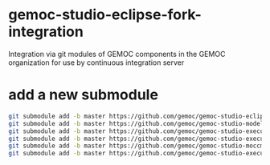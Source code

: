 # gemoc-studio-eclipse-fork-integration
Integration via git modules of GEMOC components in the GEMOC organization for use by continuous integration server

# add a new submodule

```bash
git submodule add -b master https://github.com/gemoc/gemoc-studio-eclipsefork.git gemoc-studio
git submodule add -b master https://github.com/gemoc/gemoc-studio-modeldebugging-eclipsefork.git gemoc-studio-modeldebugging
git submodule add -b master https://github.com/gemoc/gemoc-studio-execution-ale-eclipsefork.git gemoc-studio-execution-ale
git submodule add -b master https://github.com/gemoc/gemoc-studio-execution-moccml.git gemoc-studio-execution-moccml
git submodule add -b master https://github.com/gemoc/gemoc-studio-moccml.git gemoc-studio-moccml
git submodule add -b master https://github.com/gemoc/gemoc-studio-execution-java.git gemoc-studio-execution-java
```
